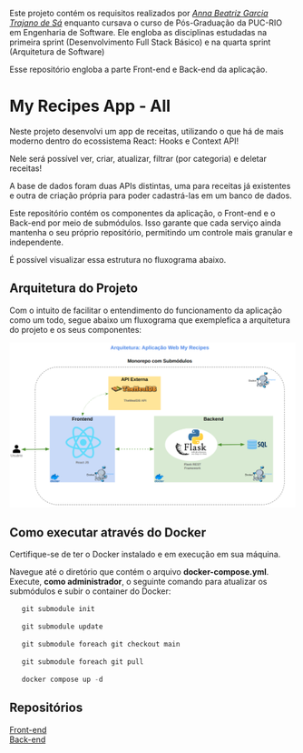Este projeto contém os requisitos realizados por _[Anna Beatriz Garcia Trajano de Sá](www.linkedin.com/in/anna-beatriz-trajano-de-sá)_ enquanto cursava o curso de Pós-Graduação da PUC-RIO em Engenharia de Software. 
Ele engloba as disciplinas estudadas na primeira sprint (Desenvolvimento Full Stack Básico) e na quarta sprint (Arquitetura de Software) 

Esse repositório engloba a parte Front-end e Back-end da aplicação.

# My Recipes App - All 

Neste projeto desenvolvi um app de receitas, utilizando o que há de mais moderno dentro do ecossistema React: Hooks e Context API!

Nele será possível ver, criar, atualizar, filtrar (por categoria) e deletar receitas!

A base de dados foram duas APIs distintas, uma para receitas já existentes e outra de criação própria para poder cadastrá-las em um banco de dados.

Este repositório contém os componentes da aplicação, o Front-end e o Back-end por meio de submódulos. Isso garante que cada serviço ainda mantenha o seu próprio repositório, 
permitindo um controle mais granular e independente.

É possível visualizar essa estrutura no fluxograma abaixo.

## Arquitetura do Projeto 

Com o intuito de facilitar o entendimento do funcionamento da aplicação como um todo, segue abaixo um fluxograma que exemplefica a arquitetura do projeto e os seus componentes:

![Screeshot](./public/images/software-arq.png) 

## Como executar através do Docker
 
Certifique-se de ter o Docker instalado e em execução em sua máquina.

Navegue até o diretório que contém o arquivo **docker-compose.yml**. Execute, **como administrador**, o seguinte comando para atualizar os submódulos e subir o container do Docker:

```javascript
   git submodule init
```
```javascript
   git submodule update
```
```javascript
   git submodule foreach git checkout main
```
```javascript
   git submodule foreach git pull
```
```javascript
   docker compose up -d
```
## Repositórios 
[Front-end](https://github.com/annatrajano/my_recipes_front)<br>
[Back-end](https://github.com/annatrajano/my_recipes_api)<br>

